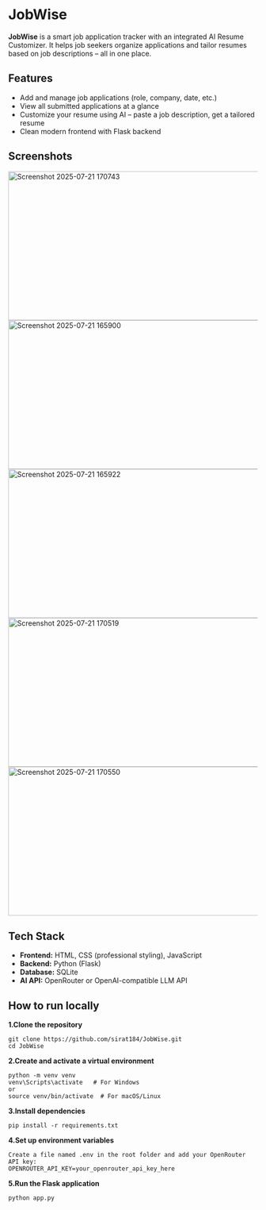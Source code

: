 # JobWise

**JobWise** is a smart job application tracker with an integrated AI Resume Customizer. It helps job seekers organize applications and tailor resumes based on job descriptions – all in one place.



##  Features

-  Add and manage job applications (role, company, date, etc.)
-  View all submitted applications at a glance
-  Customize your resume using AI – paste a job description, get a tailored resume
-  Clean modern frontend with Flask backend



## Screenshots

<img width="800" height="300" alt="Screenshot 2025-07-21 170743" src="https://github.com/user-attachments/assets/8fc07642-96f1-411d-8fa2-06e7f91d7fd3" />




<img width="800" height="300" alt="Screenshot 2025-07-21 165900" src="https://github.com/user-attachments/assets/3d77d07e-7a61-4162-ba1a-7b640b7a30d9" />
<img width="800" height="300" alt="Screenshot 2025-07-21 165922" src="https://github.com/user-attachments/assets/6917f1ce-e703-48f9-899f-c248f5806eec" />
<img width="800" height="300" alt="Screenshot 2025-07-21 170519" src="https://github.com/user-attachments/assets/acc99441-1f7f-4f36-8013-a439301c94b0" />
<img width="800" height="300" alt="Screenshot 2025-07-21 170550" src="https://github.com/user-attachments/assets/fde6e2b2-231d-4959-8d81-1adee5f21aa4" />






##  Tech Stack

- **Frontend:** HTML, CSS (professional styling), JavaScript
- **Backend:** Python (Flask)
- **Database:** SQLite
- **AI API:** OpenRouter or OpenAI-compatible LLM API



## How to run locally


**1.Clone the repository**

    git clone https://github.com/sirat184/JobWise.git
    cd JobWise

**2.Create and activate a virtual environment**

    python -m venv venv
    venv\Scripts\activate   # For Windows
    or
    source venv/bin/activate  # For macOS/Linux

**3.Install dependencies**

    pip install -r requirements.txt

**4.Set up environment variables**

    Create a file named .env in the root folder and add your OpenRouter API key:
    OPENROUTER_API_KEY=your_openrouter_api_key_here

**5.Run the Flask application**

    python app.py





